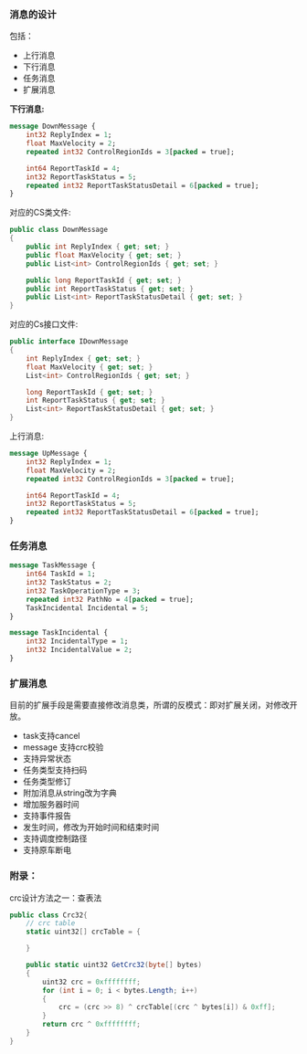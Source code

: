 ### 消息的设计
包括：
- 上行消息
- 下行消息
-  任务消息
-  扩展消息

**下行消息:**
``` proto
message DownMessage {
    int32 ReplyIndex = 1;
    float MaxVelocity = 2;
    repeated int32 ControlRegionIds = 3[packed = true];

    int64 ReportTaskId = 4;
    int32 ReportTaskStatus = 5;
    repeated int32 ReportTaskStatusDetail = 6[packed = true];
}

```

对应的CS类文件:
``` c#
public class DownMessage
{
    public int ReplyIndex { get; set; }
    public float MaxVelocity { get; set; }
    public List<int> ControlRegionIds { get; set; }

    public long ReportTaskId { get; set; }
    public int ReportTaskStatus { get; set; }
    public List<int> ReportTaskStatusDetail { get; set; }
}
```

对应的Cs接口文件:
``` c#
public interface IDownMessage
{
    int ReplyIndex { get; set; }
    float MaxVelocity { get; set; }
    List<int> ControlRegionIds { get; set; }

    long ReportTaskId { get; set; }
    int ReportTaskStatus { get; set; }
    List<int> ReportTaskStatusDetail { get; set; }
}
```

上行消息:
``` proto
message UpMessage {
    int32 ReplyIndex = 1;
    float MaxVelocity = 2;
    repeated int32 ControlRegionIds = 3[packed = true];

    int64 ReportTaskId = 4;
    int32 ReportTaskStatus = 5;
    repeated int32 ReportTaskStatusDetail = 6[packed = true];
}
```

### 任务消息
``` proto
message TaskMessage {
    int64 TaskId = 1;
    int32 TaskStatus = 2;
    int32 TaskOperationType = 3;
    repeated int32 PathNo = 4[packed = true];
    TaskIncidental Incidental = 5;
}

message TaskIncidental {
    int32 IncidentalType = 1;
    int32 IncidentalValue = 2;
}
```

### 扩展消息
目前的扩展手段是需要直接修改消息类，所谓的反模式：即对扩展关闭，对修改开放。
- task支持cancel
- message 支持crc校验
- 支持异常状态
- 任务类型支持扫码
- 任务类型修订
- 附加消息从string改为字典
- 增加服务器时间
- 支持事件报告
- 发生时间，修改为开始时间和结束时间
- 支持调度控制路径
- 支持原车断电

### 附录：
crc设计方法之一：查表法
``` c#
public class Crc32{
    // crc table
    static uint32[] crcTable = {

    }

    public static uint32 GetCrc32(byte[] bytes)
    {
        uint32 crc = 0xffffffff;
        for (int i = 0; i < bytes.Length; i++)
        {
            crc = (crc >> 8) ^ crcTable[(crc ^ bytes[i]) & 0xff];
        }
        return crc ^ 0xffffffff;
    }
}

```

